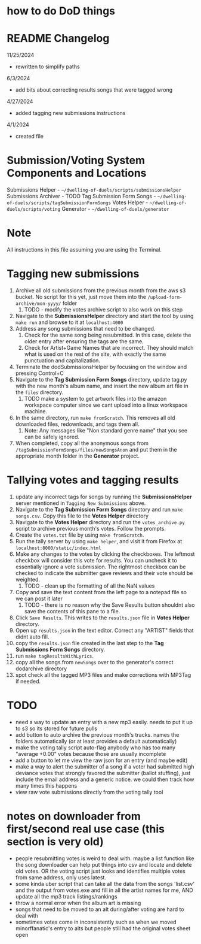 # how to do DoD things

# README Changelog
11/25/2024
- rewritten to simplify paths

6/3/2024
- add bits about correcting results songs that were tagged wrong

4/27/2024
- added tagging new submissions instructions

4/1/2024
- created file

# Submission/Voting System Components and Locations

Submissions Helper - `~/dwelling-of-duels/scripts/submissionsHelper`
Submissions Archiver - TODO
Tag Submission Form Songs - `~/dwelling-of-duels/scripts/tagSubmissionFormSongs`
Votes Helper - `~/dwelling-of-duels/scripts/voting`
Generator - `~/dwelling-of-duels/generator`

# Note
All instructions in this file assuming you are using the Terminal.

# Tagging new submissions
1. Archive all old submissions from the previous month from the aws s3 bucket. No script for this yet, just move them
   into the `/upload-form-archive/mon-yyyy/` folder
    1. TODO - modify the votes archive script to also work on this step
2. Navigate to the **SubmissionsHelper** directory and start the tool by using `make run` and browse to it at `localhost:4000`
3. Address any song submissions that need to be changed.
    1. Check for the same song being resubmitted. In this case, delete the older entry after ensuring the tags are the same.
    2. Check for Artist+Game Names that are incorrect. They should match what is used on the rest of the site, with
       exactly the same punctuation and capitalization.
4. Terminate the dodSubmissionsHelper by focusing on the window and pressing Control+C
5. Navigate to the **Tag Submission Form Songs** directory, update tag.py with the new month's album name, and insert
   the new album art file in the `files` directory.
    1. TODO make a system to get artwork files into the amazon workspace computer since we cant upload into a linux workspace machine.
6. In the same directory, run `make fromScratch`. This removes all old downloaded files, redownloads, and tags them all.
    1. Note: Any messages like "Non standard genre name" that you see can be safely ignored.
7. When completed, copy all the anonymous songs from `/tagSubmissionFormSongs/files/newSongsAnon` and put them in the
   appropriate month folder in the **Generator** project.


# Tallying votes and tagging results
1. update any incorrect tags for songs by running the **SubmissionsHelper** server mentioned in `Tagging New Submissions` above.
2. Navigate to the **Tag Submission Form Songs** directory and run `make songs.csv`. Copy this file to the
   **Votes Helper** directory
3. Navigate to the **Votes Helper** directory and run the `votes_archive.py` script to archive previous month's votes.
   Follow the prompts.
4. Create the `votes.txt` file by using `make fromScratch`.
5. Run the tally server by using `make helper`, and visit it from Firefox at `localhost:8000/static/index.html`
6. Make any changes to the votes by clicking the checkboxes. The leftmost checkbox will consider this vote for results. You
   can uncheck it to essentially ignore a vote submission. The rightmost checkbox can be checked to indicate the submitter
   gave reviews and their vote should be weighted.
    1. TODO - clean up the formatting of all the NaN values
7. Copy and save the text content from the left page to a notepad file so we can post it later
    1. TODO - there is no reason why the Save Results button shouldnt also save the contents of this pane to a file.
8. Click `Save Results`. This writes to the `results.json` file in **Votes Helper** directory.
9. Open up `results.json` in the text editor. Correct any "ARTIST" fields that didnt auto fill.
10. copy the `results.json` file created in the last step to the **Tag Submissions Form Songs** directory.
11. run `make tagResultsWithLyrics`.
12. copy all the songs from `newSongs` over to the generator's correct dodarchive directory
13. spot check all the tagged MP3 files and make corrections with MP3Tag if needed.





# TODO
- need a way to update an entry with a new mp3 easily. needs to put it up to s3 so its stored for future pulls
- add button to auto archive the previous month's tracks. names the folders automatically (or at least provides a default automatically)
- make the voting tally script auto-flag anybody who has too many "average +0.00" votes because those are usually incomplete
- add a button to let me view the raw json for an entry (and maybe edit)
- make a way to alert the submitter of a song if a voter had submitted high deviance votes that strongly favored the submitter (ballot stuffing), just include the email address and a generic notice. we could then track how many times this happens
- view raw vote submissions directly from the voting tally tool


# notes on downloader from first/second real use case (this section is very old)
- people resubmitting votes is weird to deal with. maybe a list function like the song downloader can help put things into csv and locate and delete old votes. OR the voting script just looks and identifies multiple votes from same address, only uses latest.
- some kinda uber script that can take all the data from the songs 'list.csv' and the output from votes.exe and fill in all the artist names for me, AND update all the mp3 track listings/rankings
- throw a normal error when the album art is missing
- songs that need to be moved to an alt during/after voting are hard to deal with
- sometimes votes come in inconsistently such as when we moved minorffanatic's entry to alts but people still had the original votes sheet open
